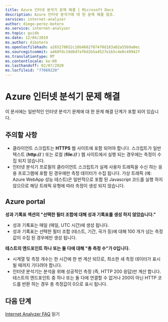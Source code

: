 ```yaml
---
title: Azure 인터넷 분석기 문제 해결 | Microsoft Docs
description: Azure 인터넷 분석기에 대 한 문제 해결 참조.
services: internet-analyzer
author: diego-perez-botero
ms.service: internet-analyzer
ms.topic: guide
ms.date: 12/04/2019
ms.author: dibotero
ms.openlocfilehash: a265278652c16b4682707470d183a02a55b9a0ec
ms.sourcegitcommit: a460fdc19d6d7af6d2b5a4527e1b5c4e0c49942f
ms.translationtype: MT
ms.contentlocale: ko-KR
ms.lasthandoff: 02/07/2020
ms.locfileid: "77069220"
---
```

# <a name="azure-internet-analyzer-troubleshooting"></a>Azure 인터넷 분석기 문제 해결

이 문서에는 일반적인 인터넷 분석기 문제에 대 한 문제 해결 단계가 포함 되어 있습니다.

## <a name="things-to-keep-in-mind"></a>주의할 사항
- 클라이언트 스크립트는 **HTTPS** 웹 사이트에 포함 되어야 합니다. 스크립트가 일반 텍스트 (**http://** ) 또는 로컬 (**file://** ) 웹 사이트에서 실행 되는 경우에는 측정이 수집 되지 않습니다.
- 인터넷 분석기 프로필의 클라이언트 스크립트가 실제 사용자 트래픽을 수신 하는 응용 프로그램에 포함 된 경우에만 측정 데이터가 수집 됩니다. 가상 트래픽 (예: Azure WebApp 성능 테스트)은 일반적으로 포함 된 Javascript 코드를 실행 하지 않으므로 해당 트래픽 유형에 따라 측정이 생성 되지 않습니다.

## <a name="azure-portal"></a>Azure portal
**성과 기록표 섹션의 "선택한 필터 조합에 대해 성과 기록표를 생성 하지 않았습니다."**
- 성과 기록표는 매일 (매일, UTC 시간)에 생성 됩니다.
- 성과 기록표는 선택한 필터 조합 (테스트, 기간, 국가 등)에 대해 100 개가 넘는 측정값이 수집 된 경우에만 생성 됩니다.

**테스트의 엔드포인트 하나 또는 둘 다에 대해 "총 측정 수"가 0입니다.**
- 시계열 및 측정 개수는 한 시간에 한 번 계산 되므로, 최소한 새 측정 데이터가 표시 될 때까지 기다려야 합니다.
- 인터넷 분석기는 분석을 위해 성공적인 측정 (즉, HTTP 200 응답)만 계산 합니다. 테스트의 엔드포인트 중 하나 또는 둘 다에 연결할 수 없거나 200이 아닌 HTTP 코드를 반환 하는 경우 총 측정값이 0으로 표시 됩니다.

## <a name="next-steps"></a>다음 단계
[Internet Analyzer FAQ](internet-analyzer-faq.md) 읽기
